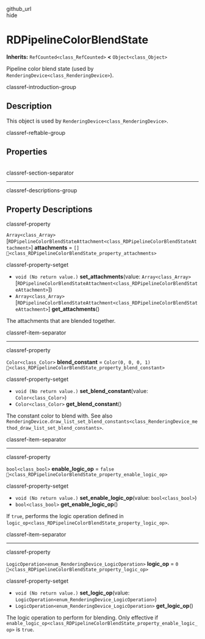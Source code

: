 github\_url  
hide

# RDPipelineColorBlendState

**Inherits:** `RefCounted<class_RefCounted>` **&lt;**
`Object<class_Object>`

Pipeline color blend state (used by
`RenderingDevice<class_RenderingDevice>`).

classref-introduction-group

## Description

This object is used by `RenderingDevice<class_RenderingDevice>`.

classref-reftable-group

## Properties

<table>
<tbody>
<tr>
</tr>
<tr>
</tr>
<tr>
</tr>
<tr>
</tr>
</tbody>
</table>

classref-section-separator

------------------------------------------------------------------------

classref-descriptions-group

## Property Descriptions

classref-property

`Array<class_Array>`\[`RDPipelineColorBlendStateAttachment<class_RDPipelineColorBlendStateAttachment>`\]
**attachments** = `[]`
`🔗<class_RDPipelineColorBlendState_property_attachments>`

classref-property-setget

-   `void (No return value.)` **set\_attachments**(value:
    `Array<class_Array>`\[`RDPipelineColorBlendStateAttachment<class_RDPipelineColorBlendStateAttachment>`\])
-   `Array<class_Array>`\[`RDPipelineColorBlendStateAttachment<class_RDPipelineColorBlendStateAttachment>`\]
    **get\_attachments**()

The attachments that are blended together.

classref-item-separator

------------------------------------------------------------------------

classref-property

`Color<class_Color>` **blend\_constant** = `Color(0, 0, 0, 1)`
`🔗<class_RDPipelineColorBlendState_property_blend_constant>`

classref-property-setget

-   `void (No return value.)` **set\_blend\_constant**(value:
    `Color<class_Color>`)
-   `Color<class_Color>` **get\_blend\_constant**()

The constant color to blend with. See also
`RenderingDevice.draw_list_set_blend_constants<class_RenderingDevice_method_draw_list_set_blend_constants>`.

classref-item-separator

------------------------------------------------------------------------

classref-property

`bool<class_bool>` **enable\_logic\_op** = `false`
`🔗<class_RDPipelineColorBlendState_property_enable_logic_op>`

classref-property-setget

-   `void (No return value.)` **set\_enable\_logic\_op**(value:
    `bool<class_bool>`)
-   `bool<class_bool>` **get\_enable\_logic\_op**()

If `true`, performs the logic operation defined in
`logic_op<class_RDPipelineColorBlendState_property_logic_op>`.

classref-item-separator

------------------------------------------------------------------------

classref-property

`LogicOperation<enum_RenderingDevice_LogicOperation>` **logic\_op** =
`0` `🔗<class_RDPipelineColorBlendState_property_logic_op>`

classref-property-setget

-   `void (No return value.)` **set\_logic\_op**(value:
    `LogicOperation<enum_RenderingDevice_LogicOperation>`)
-   `LogicOperation<enum_RenderingDevice_LogicOperation>`
    **get\_logic\_op**()

The logic operation to perform for blending. Only effective if
`enable_logic_op<class_RDPipelineColorBlendState_property_enable_logic_op>`
is `true`.
